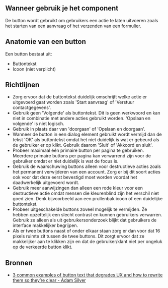 ## Wanneer gebruik je het component

De button wordt gebruikt om gebruikers een actie te laten uitvoeren zoals het starten van een aanvraag of het verzenden van een formulier.

## Anatomie van een button

Een button bestaat uit:

- Buttontekst
- Icoon (niet verplicht)

## Richtlijnen

- Zorg ervoor dat de buttontekst duidelijk omschrijft welke actie er uitgevoerd gaat worden zoals 'Start aanvraag' of 'Verstuur contactgegevens'.
- Gebruik geen 'Volgende' als buttontekst. Dit is geen werkwoord en kan niet in combinatie met andere acties gebruikt worden. 'Opslaan en volgende' is niet logisch.
- Gebruik in plaats daar van 'doorgaan' of 'Opslaan en doorgaan'.
- Wanneer de button in een dialog element gebruikt wordt vermijd dan de tekst 'OK' als buttontekst omdat het niet duidelijk is wat er gebeurd als de gebruiker er op klikt. Gebruik daarom 'Sluit' of 'Akkoord en sluit'.
- Probeer maximaal één primaire button per pagina te gebruiken. Meerdere primaire buttons per pagina kan verwarrend zijn voor de gebruiker omdat er niet duidelijk is wat de focus is.
- Gebruik de waarschuwing buttons alleen voor destructieve acties zoals het permanent verwijderen van een account. Zorg er bij dit soort acties ook voor dat deze eerst bevestigd moet worden voordat het daadwerkelijk uitgevoerd wordt.
- Gebruik meer aanwijzingen dan alleen een rode kleur voor een destructieve actie omdat mensen die kleurenblind zijn het verschil niet goed zien. Denk bijvoorbeeld aan een prullenbak icoon of een duidelijke buttontekst.
- Probeer uitgeschakelde buttons zoveel mogelijk te vermijden. Ze hebben opzettelijk een slecht contrast en kunnen gebruikers verwarren. Gebruik ze alleen als uit gebruikersonderzoek blijkt dat gebruikers de interface makkelijker begrijpen.
- Als er twee buttons naast of onder elkaar staan zorg er dan voor dat 16 pixels ruimte zit tussen de twee buttons. Dit zorgt ervoor dat ze makkelijker aan te klikken zijn en dat de gebruiker/klant niet per ongeluk op de verkeerde button klikt.

## Bronnen

- [3 common examples of button text that degrades UX and how to rewrite them so they’re clear - Adam Silver](https://web.archive.org/web/20231210005931/https://adamsilver.io/blog/3-common-examples-of-button-text-that-degrades-ux-and-how-to-rewrite-them-so-theyre-clear/)
